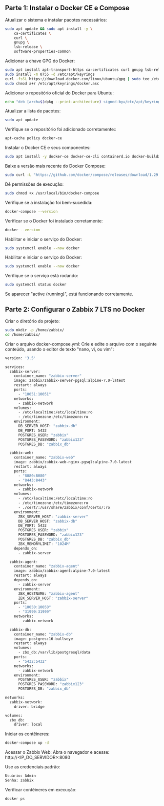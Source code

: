 ## Parte 1: Instalar o Docker CE e Compose ##

Atualizar o sistema e instalar pacotes necessários:
```sh
sudo apt update && sudo apt install -y \
    ca-certificates \
    curl \
    gnupg \
    lsb-release \
    software-properties-common
```


Adicionar a chave GPG do Docker:
```sh
sudo apt install apt-transport-https ca-certificates curl gnupg lsb-release software-properties-common -y
sudo install -m 0755 -d /etc/apt/keyrings
curl -fsSL https://download.docker.com/linux/ubuntu/gpg | sudo tee /etc/apt/keyrings/docker.asc > /dev/null
sudo chmod a+r /etc/apt/keyrings/docker.asc
```


Adicionar o repositório oficial do Docker para Ubuntu:
```sh
echo "deb [arch=$(dpkg --print-architecture) signed-by=/etc/apt/keyrings/docker.asc] https://download.docker.com/linux/ubuntu $(lsb_release -cs) stable" | sudo tee /etc/apt/sources.list.d/docker.list > /dev/null
```


Atualizar a lista de pacotes:
```sh
sudo apt update
```


Verifique se o repositório foi adicionado corretamente::
```sh
apt-cache policy docker-ce
```


Instalar o Docker CE e seus componentes:
```sh
sudo apt install -y docker-ce docker-ce-cli containerd.io docker-buildx-plugin docker-compose-plugin docker-compose
```


Baixe a versão mais recente do Docker Compose:
```sh
sudo curl -L "https://github.com/docker/compose/releases/download/1.29.2/docker-compose-$(uname -s)-$(uname -m)" -o /usr/local/bin/docker-compose
```


Dê permissões de execução:
```sh
sudo chmod +x /usr/local/bin/docker-compose
```


Verifique se a instalação foi bem-sucedida:
```sh
docker-compose --version
```


Verificar se o Docker foi instalado corretamente:
```sh
docker --version
```


Habilitar e iniciar o serviço do Docker:
```sh
sudo systemctl enable --now docker
```


Habilitar e iniciar o serviço do Docker:
```sh
sudo systemctl enable --now docker
```


Verifique se o serviço está rodando:
```sh
sudo systemctl status docker
```
Se aparecer "active (running)", está funcionando corretamente.

## Parte 2: Configurar o Zabbix 7 LTS no Docker ##

Criar o diretório do projeto:
```sh
sudo mkdir -p /home/zabbix/
cd /home/zabbix/
```

Criar o arquivo docker-compose.yml: Crie e edite o arquivo com o seguinte conteúdo, usando o editor de texto "nano, vi, ou vim":
```sh
version: '3.5'

services:
  zabbix-server:
    container_name: "zabbix-server"
    image: zabbix/zabbix-server-pgsql:alpine-7.0-latest
    restart: always
    ports:
      - "10051:10051"
    networks:
      - zabbix-network
    volumes:
      - /etc/localtime:/etc/localtime:ro
      - /etc/timezone:/etc/timezone:ro
    environment:
      DB_SERVER_HOST: "zabbix-db"
      DB_PORT: 5432
      POSTGRES_USER: "zabbix"
      POSTGRES_PASSWORD: "zabbix123"
      POSTGRES_DB: "zabbix_db"

  zabbix-web:
    container_name: "zabbix-web"
    image: zabbix/zabbix-web-nginx-pgsql:alpine-7.0-latest
    restart: always
    ports:
      - "8080:8080"
      - "8443:8443"
    networks:
      - zabbix-network
    volumes:
      - /etc/localtime:/etc/localtime:ro
      - /etc/timezone:/etc/timezone:ro
      - ./cert/:/usr/share/zabbix/conf/certs/:ro
    environment:
      ZBX_SERVER_HOST: "zabbix-server"
      DB_SERVER_HOST: "zabbix-db"
      DB_PORT: 5432
      POSTGRES_USER: "zabbix"
      POSTGRES_PASSWORD: "zabbix123"
      POSTGRES_DB: "zabbix_db"
      ZBX_MEMORYLIMIT: "1024M"
    depends_on:
      - zabbix-server

  zabbix-agent:
    container_name: "zabbix-agent"
    image: zabbix/zabbix-agent:alpine-7.0-latest
    restart: always
    depends_on:
      - zabbix-server
    environment:
      ZBX_HOSTNAME: "zabbix-agent"
      ZBX_SERVER_HOST: "zabbix-server"
    ports:
      - "10050:10050"
      - "31999:31999"
    networks:
      - zabbix-network

  zabbix-db:
    container_name: "zabbix-db"
    image: postgres:16-bullseye
    restart: always
    volumes:
      - zbx_db:/var/lib/postgresql/data
    ports:
      - "5432:5432"
    networks:
      - zabbix-network
    environment:
      POSTGRES_USER: "zabbix"
      POSTGRES_PASSWORD: "zabbix123"
      POSTGRES_DB: "zabbix_db"

networks:
  zabbix-network:
    driver: bridge

volumes:
  zbx_db:
    driver: local
```

Iniciar os contêineres:
```sh
docker-compose up -d
```

Acessar o Zabbix Web: Abra o navegador e acesse:
http://<IP_DO_SERVIDOR>:8080


Use as credenciais padrão:
```sh
Usuário: Admin
Senha: zabbix
```

Verificar contêineres em execução:
```sh
docker ps
```
